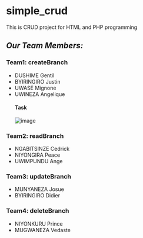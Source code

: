# simple_crud
This is CRUD project for HTML and PHP programming

## *Our Team Members:*

### Team1: createBranch
- DUSHIME Gentil
- BYIRINGIRO Justin
- UWASE Mignone
- UWINEZA Angelique
  #### Task
  ![image](https://github.com/user-attachments/assets/c564589d-27fe-4fb8-8813-5fffb0b12b29)

### Team2: readBranch
- NGABITSINZE Cedrick
- NIYONGIRA Peace
- UWIMPUNDU Ange
### Team3: updateBranch
- MUNYANEZA Josue
- BYIRINGIRO Didier
### Team4: deleteBranch
- NIYONKURU Prince
- MUGWANEZA Vedaste
